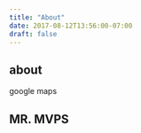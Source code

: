 ```yaml
---
title: "About"
date: 2017-08-12T13:56:00-07:00
draft: false
---
```


## about

google maps

<div>
<div id="map_canvas">

</div>

<div id="map_canvas2">

</div>
</div>


## MR. MVPS
